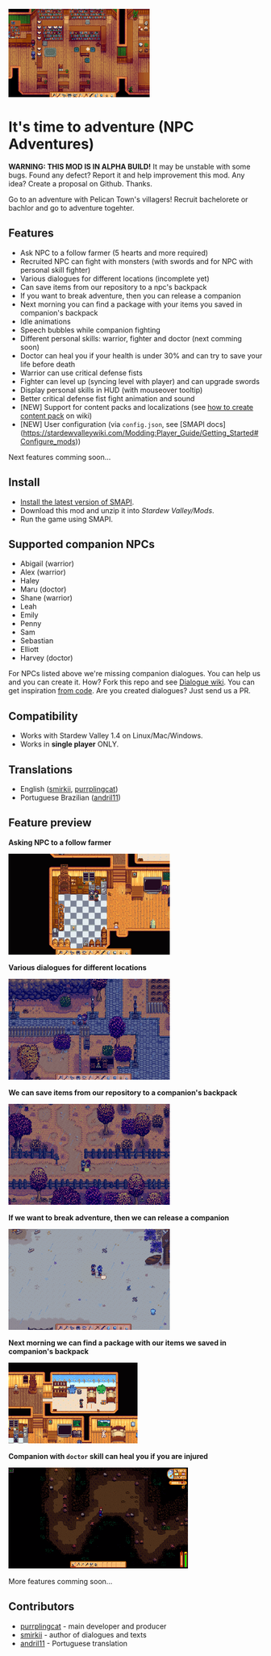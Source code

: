 ![following][library]

# It's time to adventure (NPC Adventures)

**WARNING: THIS MOD IS IN ALPHA BUILD!** It may be unstable with some bugs. Found any defect? Report it and help improvement this mod. Any idea? Create a proposal on Github. Thanks.

Go to an adventure with Pelican Town's villagers! Recruit bachelorete or bachlor and go to adventure togehter.

## Features

- Ask NPC to a follow farmer (5 hearts and more required)
- Recruited NPC can fight with monsters (with swords and for NPC with personal skill fighter)
- Various dialogues for different locations (incomplete yet)
- Can save items from our repository to a npc's backpack
- If you want to break adventure, then you can release a companion
- Next morning you can find a package with your items you saved in companion's backpack
- Idle animations
- Speech bubbles while companion fighting
- Different personal skills: warrior, fighter and doctor (next comming soon)
- Doctor can heal you if your health is under 30% and can try to save your life before death
- Warrior can use critical defense fists
- Fighter can level up (syncing level with player) and can upgrade swords
- Display personal skills in HUD (with mouseover tooltip)
- Better critical defense fist fight animation and sound
- [NEW] Support for content packs and localizations (see [how to create content pack](https://github.com/purrplingcat/PurrplingMod/wiki/Content-packs) on wiki)
- [NEW] User configuration (via `config.json`, see [SMAPI docs] (https://stardewvalleywiki.com/Modding:Player_Guide/Getting_Started#Configure_mods)) 

Next features comming soon...

## Install
- [Install the latest version of SMAPI](https://smapi.io).
- Download this mod and unzip it into *Stardew Valley/Mods*.
- Run the game using SMAPI.

## Supported companion NPCs

- Abigail (warrior)
- Alex (warrior)
- Haley
- Maru (doctor)
- Shane (warrior)
- Leah
- Emily
- Penny
- Sam
- Sebastian
- Elliott
- Harvey (doctor)

For NPCs listed above we're missing companion dialogues. You can help us and you can create it. How? Fork this repo and see [Dialogue wiki](https://github.com/purrplingcat/PurrplingMod/wiki/Dialogues). You can get inspiration [from code](https://github.com/purrplingcat/PurrplingMod/tree/master/PurrplingMod/assets/Dialogue). Are you created dialogues? Just send us a PR.

## Compatibility

- Works with Stardew Valley 1.4 on Linux/Mac/Windows.
- Works in **single player** ONLY.

## Translations

- English ([smirkii](https://www.nexusmods.com/users/75542598), [purrplingcat](https://www.nexusmods.com/users/68185132))
- Portuguese Brazilian ([andril11](https://www.nexusmods.com/users/68848663))

## Feature preview

**Asking NPC to a follow farmer**

![Ask to follow farmer][ask2follow]

**Various dialogues for different locations**

![Various dialogues][dialogues]

**We can save items from our repository to a companion's backpack**

![Using companion's backpack][usebag]

**If we want to break adventure, then we can release a companion**

![Release companion][release]

**Next morning we can find a package with our items we saved in companion's backpack**

![Delivered items][delivery]

**Companion with `doctor` skill can heal you if you are injured**

![Companion heal a player][heal]

More features comming soon...

## Contributors

- [purrplingcat](https://www.nexusmods.com/users/68185132) - main developer and producer
- [smirkii](https://www.nexusmods.com/users/75542598) - author of dialogues and texts
- [andril11](https://www.nexusmods.com/users/68848663) - Portuguese translation

[library]: docs/library.gif
[ask2follow]: docs/asktofollow.gif
[usebag]: docs/usebag.gif
[dialogues]: /docs/dialogues.gif
[release]: docs/release.gif
[delivery]: docs/delivery.gif
[heal]: docs/harveyheal.gif

